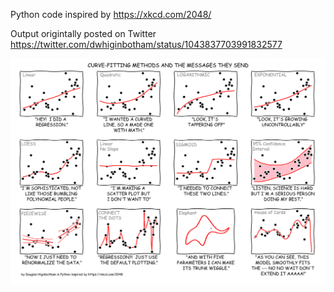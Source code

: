 Python code inspired by https://xkcd.com/2048/ 

Output origintally posted on Twitter https://twitter.com/dwhiginbotham/status/1043837703991832577 

![Fun with Python and XKCD-2048](https://github.com/dhiginbotham/Python-XKCD-2048/blob/master/FunWithXKCD.png)
